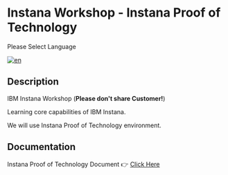 # Instana Workshop - Instana Proof of Technology

Please Select Language

[![en](https://img.shields.io/badge/lang-en-green.svg)](./README.md)

<!-- [![th](https://img.shields.io/badge/lang-th-red.svg)](./README-th.md) -->

## Description

IBM Instana Workshop (**Please don't share Customer!**)

Learning core capabilities of IBM Instana.

We will use Instana Proof of Technology environment.

## Documentation

Instana Proof of Technology Document 👉 [Click Here](https://ibm.github.io/aiops-pot/docs/category/instana-pot)
